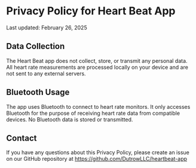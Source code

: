 # Privacy Policy for Heart Beat App

Last updated: February 26, 2025

## Data Collection
The Heart Beat app does not collect, store, or transmit any personal data. All heart rate measurements are processed locally on your device and are not sent to any external servers.

## Bluetooth Usage
The app uses Bluetooth to connect to heart rate monitors. It only accesses Bluetooth for the purpose of receiving heart rate data from compatible devices. No Bluetooth data is stored or transmitted.

## Contact
If you have any questions about this Privacy Policy, please create an issue on our GitHub repository at https://github.com/DutrowLLC/heartbeat-app
